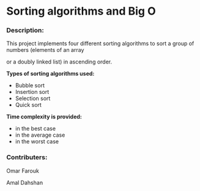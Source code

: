 # Sorting algorithms and Big O

### Description:

This project implements four different sorting algorithms to sort a group of numbers (elements of an array

or a doubly linked list) in ascending order.

**Types of sorting algorithms used:**

- Bubble sort
- Insertion sort
- Selection sort
- Quick sort

**Time complexity is provided:**

- in the best case
- in the average case
- in the worst case

### Contributers:

Omar Farouk

Amal Dahshan
